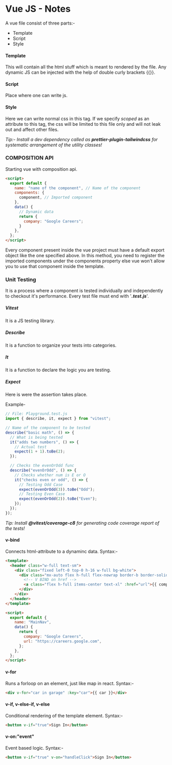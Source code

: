 # Vue JS - Notes

A vue file consist of three parts:-

- Template
- Script
- Style

#### Template

This will contain all the html stuff which is meant to rendered by the file. Any dynamic JS can be injected with the help of double curly brackets {{}}.

#### Script

Place where one can write js.

#### Style

Here we can write normal css in this tag. If we specify _scoped_ as an attribute to this tag, the css will be limited to this file only and will not leak out and affect other files.

_Tip:- Install a dev dependency called as **prettier-plugin-tailwindcss** for systematic arrangement of the utility classes!_

### COMPOSITION API

Starting vue with composition api.

```html
<script>
  export default {
    name: "name of the component", // Name of the component
    components: {
      component, // Imported component
    },
    data() {
      // Dynamic data
      return {
        company: "Google Careers";
      }
    },
  };
</script>
```

Every component present inside the vue project must have a default export object like the one specified above. In this method, you need to register the imported components under the components property else vue won't allow you to use that component inside the template.

### Unit Testing

It is a process where a component is tested individually and independently to checkout it's performance. Every test file must end with '**_.test.js_**'.

##### Vitest

It is a JS testing library.

##### Describe

It is a function to organize your tests into categories.

##### It

It is a function to declare the logic you are testing.

##### Expect

Here is were the assertion takes place.

Example-

```js
// File: Playground.test.js
import { describe, it, expect } from "vitest";

// Name of the component to be tested
describe("basic math", () => {
  // What is being tested
  it("adds two numbers", () => {
    // Actual test
    expect(1 + 1).toBe(2);
  });

  // Checks the evenOrOdd func
  describe("evenOrOdd", () => {
    // Checks whether num is E or O
    it("checks even or odd", () => {
      // Testing Odd Case
      expect(evenOrOdd(3)).toBe("Odd");
      // Testing Even Case
      expect(evenOrOdd(2)).toBe("Even");
    });
  });
});
```

_Tip: Install **@vitest/coverage-c8** for generating code coverage report of the tests!_

#### v-bind

Connects html-attribute to a dynaminc data. Syntax:-

```html
<template>
  <header class="w-full text-sm">
    <div class="fixed left-0 top-0 h-16 w-full bg-white">
      <div class="mx-auto flex h-full flex-nowrap border-b border-solid border-brand-gray-1 px-8">
        <!-- V BIND on href -->
        <a class="flex h-full items-center text-xl" :href="url">{{ company }}</a>
      </div>
    </div>
  </header>
</template>

<script>
  export default {
    name: "MainNav",
    data() {
      return {
        company: "Google Careers",
        url: "https://careers.google.com",
      };
    },
  };
</script>
```

#### v-for

Runs a forloop on an element, just like map in react. Syntax:-

```html
<div v-for="car in garage" :key="car">{{ car }}</div>
```

#### v-if, v-else-if, v-else

Conditional rendering of the template element. Syntax:-

```html
<button v-if="true">Sign In</button>
```

#### v-on:"event"

Event based logic. Syntax:-

```html
<button v-if="true" v-on="handleClick">Sign In</button>
```
